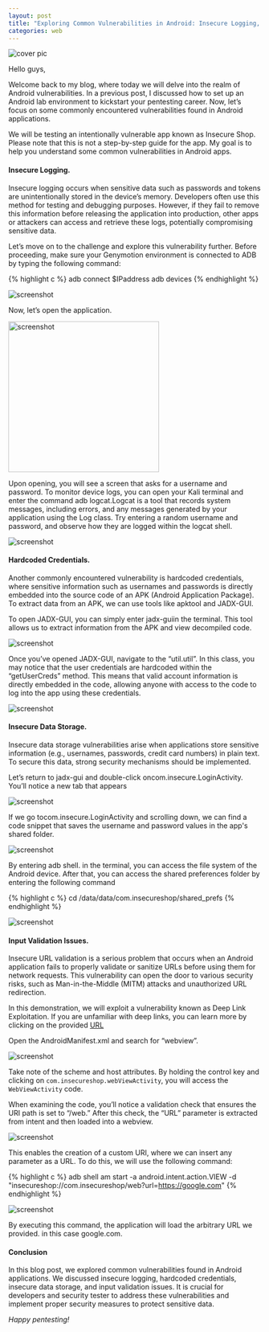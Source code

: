 ```yaml
---
layout: post
title: "Exploring Common Vulnerabilities in Android: Insecure Logging, Hardcoded Credentials, Insecure Data Storage, and Input Validation Issues"
categories: web
---
```


![cover pic](/images/blog2/1.jpg)

Hello guys,

Welcome back to my blog, where today we will delve into the realm of Android vulnerabilities. In a previous post, I discussed how to set up an Android lab environment to kickstart your pentesting career. Now, let’s focus on some commonly encountered vulnerabilities found in Android applications.

We will be testing an intentionally vulnerable app known as Insecure Shop. Please note that this is not a step-by-step guide for the app. My goal is to help you understand some common vulnerabilities in Android apps.

#### Insecure Logging.

Insecure logging occurs when sensitive data such as passwords and tokens are unintentionally stored in the device’s memory. Developers often use this method for testing and debugging purposes. However, if they fail to remove this information before releasing the application into production, other apps or attackers can access and retrieve these logs, potentially compromising sensitive data.

Let’s move on to the challenge and explore this vulnerability further. Before proceeding, make sure your Genymotion environment is connected to ADB by typing the following command:

{% highlight c %}
adb connect $IPaddress
adb devices
{% endhighlight %}

![screenshot](/images/blog2/2.png)

Now, let’s open the application.

<img src="/images/blog2/3.png" alt="screenshot" width="300"/>


Upon opening, you will see a screen that asks for a username and password. To monitor device logs, you can open your Kali terminal and enter the command adb logcat.Logcat is a tool that records system messages, including errors, and any messages generated by your application using the Log class. Try entering a random username and password, and observe how they are logged within the logcat shell.

![screenshot](/images/blog2/4.png)

#### Hardcoded Credentials.

Another commonly encountered vulnerability is hardcoded credentials, where sensitive information such as usernames and passwords is directly embedded into the source code of an APK (Android Application Package). To extract data from an APK, we can use tools like apktool and JADX-GUI.

To open JADX-GUI, you can simply enter jadx-guiin the terminal. This tool allows us to extract information from the APK and view decompiled code.

![screenshot](/images/blog2/5.png)

Once you’ve opened JADX-GUI, navigate to the “util.util”. In this class, you may notice that the user credentials are hardcoded within the “getUserCreds” method. This means that valid account information is directly embedded in the code, allowing anyone with access to the code to log into the app using these credentials.

![screenshot](/images/blog2/6.png)

#### Insecure Data Storage.

Insecure data storage vulnerabilities arise when applications store sensitive information (e.g., usernames, passwords, credit card numbers) in plain text. To secure this data, strong security mechanisms should be implemented.

Let’s return to jadx-gui and double-click oncom.insecure.LoginActivity. You’ll notice a new tab that appears

![screenshot](/images/blog2/7.png)

If we go tocom.insecure.LoginActivity and scrolling down, we can find a code snippet that saves the username and password values in the app's shared folder.

![screenshot](/images/blog2/7.png)

By entering adb shell. in the terminal, you can access the file system of the Android device. After that, you can access the shared preferences folder by entering the following command

{% highlight c %}
cd /data/data/com.insecureshop/shared_prefs
{% endhighlight %}

![screenshot](/images/blog2/8.png)

#### Input Validation Issues.

Insecure URL validation is a serious problem that occurs when an Android application fails to properly validate or sanitize URLs before using them for network requests. This vulnerability can open the door to various security risks, such as Man-in-the-Middle (MITM) attacks and unauthorized URL redirection.

In this demonstration, we will exploit a vulnerability known as Deep Link Exploitation. If you are unfamiliar with deep links, you can learn more by clicking on the provided [URL](https://developer.android.com/training/app-links/deep-linking)

Open the AndroidManifest.xml and search for “webview”.

![screenshot](/images/blog2/9.png)

Take note of the scheme and host attributes. By holding the control key and clicking on `com.insecureshop.webViewActivity`, you will access the `WebViewActivity` code.

When examining the code, you’ll notice a validation check that ensures the URI path is set to “/web.” After this check, the “URL” parameter is extracted from intent and then loaded into a webview.

![screenshot](/images/blog2/10.png)

This enables the creation of a custom URI, where we can insert any parameter as a URL. To do this, we will use the following command:

{% highlight c %}
adb shell am start -a android.intent.action.VIEW -d "insecureshop://com.insecureshop/web?url=https://google.com"
{% endhighlight %}

![screenshot](/images/blog2/11.png)

By executing this command, the application will load the arbitrary URL we provided. in this case google.com.

#### Conclusion

In this blog post, we explored common vulnerabilities found in Android applications. We discussed insecure logging, hardcoded credentials, insecure data storage, and input validation issues. It is crucial for developers and security tester to address these vulnerabilities and implement proper security measures to protect sensitive data.

*Happy pentesting!*

